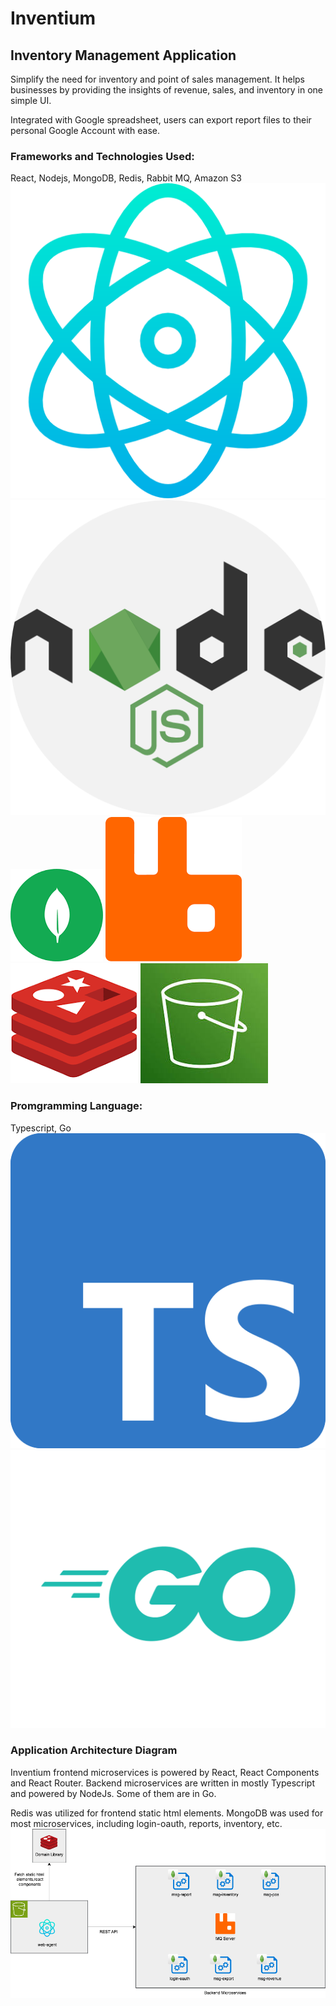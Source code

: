 # Inventium

## Inventory Management Application

Simplify the need for inventory and point of sales management. It helps businesses by providing the insights of revenue, sales, and inventory in one simple UI.

Integrated with Google spreadsheet, users can export report files to their personal Google Account with ease.

### Frameworks and Technologies Used:

React, Nodejs, MongoDB, Redis, Rabbit MQ, Amazon S3
<img src="react.png" style="width: 50px, height: 50px" alt="react">
<img src="nodejs.png" style="width: 50px, height: 50px" alt="nodejs">
<img src="mongodb.png" style="width: 50px, height: 50px" alt="mongo">
<img src="rabbitmq.png" style="width: 50px, height: 50px" alt="mq">
<img src="redis.png" style="width: 50px, height: 50px" alt="redis">
<img src="s3.jpeg" style="width: 50px, height: 50px" alt="s3">

### Promgramming Language:

Typescript, Go
<img src="typescript.png" style="width: 50px, height: 50px" alt="ts">
<img src="go.png" style="width: 50px, height: 50px" alt="go">

### Application Architecture Diagram

Inventium frontend microservices is powered by React, React Components and React Router. Backend microservices are written in mostly Typescript and powered by NodeJs. Some of them are in Go.

Redis was utilized for frontend static html elements.
MongoDB was used for most microservices, including login-oauth, reports, inventory, etc.
<img src="inventium.drawio.png" alt="diagram">

